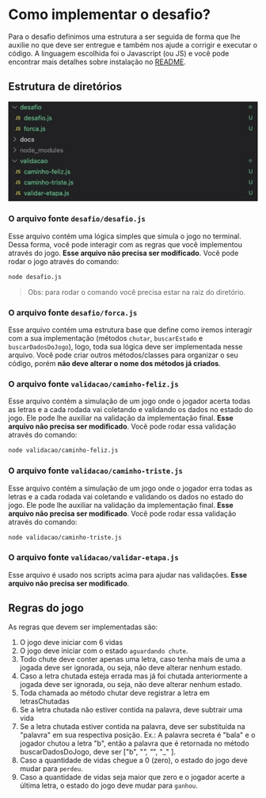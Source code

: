 # Como implementar o desafio?

Para o desafio definimos uma estrutura a ser seguida de forma que lhe auxilie no que deve ser entregue e também nos ajude a corrigir e executar o código. A linguagem escolhida foi o Javascript (ou JS) e você pode encontrar mais detalhes sobre instalação no [README](../README.md).

## Estrutura de diretórios

![estrutura de diretórios](./estrutura.jpeg)

### O arquivo fonte `desafio/desafio.js`

Esse arquivo contém uma lógica simples que simula o jogo no terminal. Dessa forma, você pode interagir com as regras que você implementou através do jogo. **Esse arquivo não precisa ser modificado**.
Você pode rodar o jogo através do comando:
```bash
node desafio.js
```
> Obs: para rodar o comando você precisa estar na raiz do diretório.

### O arquivo fonte `desafio/forca.js`
Esse arquivo contém uma estrutura base que define como iremos interagir com a sua implementação (métodos `chutar`, `buscarEstado` e `buscarDadosDoJogo`), logo, toda sua lógica deve ser implementada nesse arquivo. Você pode criar outros métodos/classes para organizar o seu código, porém **não deve alterar o nome dos métodos já criados**.

### O arquivo fonte `validacao/caminho-feliz.js`
Esse arquivo contém a simulação de um jogo onde o jogador acerta todas as letras e a cada rodada vai coletando e validando os dados no estado do jogo. Ele pode lhe auxiliar na validação da implementação final. **Esse arquivo não precisa ser modificado**.
Você pode rodar essa validação através do comando:
```bash
node validacao/caminho-feliz.js
```

### O arquivo fonte `validacao/caminho-triste.js`
Esse arquivo contém a simulação de um jogo onde o jogador erra todas as letras e a cada rodada vai coletando e validando os dados no estado do jogo. Ele pode lhe auxiliar na validação da implementação final. **Esse arquivo não precisa ser modificado**.
Você pode rodar essa validação através do comando:
```bash
node validacao/caminho-triste.js
```
### O arquivo fonte `validacao/validar-etapa.js`
Esse arquivo é usado nos scripts acima para ajudar nas validações.
**Esse arquivo não precisa ser modificado**.

## Regras do jogo

As regras que devem ser implementadas são:

1. O jogo deve iniciar com 6 vidas
2. O jogo deve iniciar com o estado `aguardando chute`.
3. Todo chute deve conter apenas uma letra, caso tenha mais de uma a jogada deve ser ignorada, ou seja, não deve alterar nenhum estado.
4. Caso a letra chutada esteja errada mas já foi chutada anteriormente a jogada deve ser ignorada, ou seja, não deve alterar nenhum estado.
5. Toda chamada ao método chutar deve registrar a letra em letrasChutadas
6. Se a letra chutada não estiver contida na palavra, deve subtrair uma vida
7. Se a letra chutada estiver contida na palavra, deve ser substituída na "palavra" em sua respectiva posição. 
Ex.: A palavra secreta é "bala" e o jogador chutou a letra "b", então a palavra que é retornada no método buscarDadosDoJogo, deve ser ["b", "_", "_", "_" ].
8. Caso a quantidade de vidas chegue a 0 (zero), o estado do jogo deve mudar para `perdeu`.
9. Caso a quantidade de vidas seja maior que zero e o jogador acerte a última letra, o estado do jogo deve mudar para `ganhou`.
